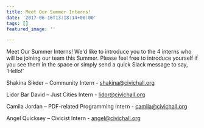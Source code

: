 ```yaml
---
title: Meet Our Summer Interns!
date: '2017-06-16T13:18:14+00:00'
tags: []
featured_image: ''

---
```



Meet Our Summer Interns! We'd like to introduce you to the 4 interns who will be joining our team this Summer. Please feel free to introduce yourself if you see them in the space or simply send a quick Slack message to say, 'Hello!'

Shakina Sikder – Community Intern - shakina@civichall.org

Lidor Bar David – Just Cities Intern - lidor@civichall.org

Camila Jordan – PDF-related Programming Intern - camila@civichall.org

Angel Quicksey – Civicist Intern - angel@civichall.org